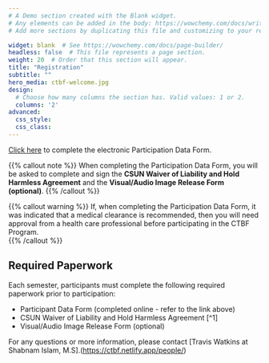 ```yaml
---
# A Demo section created with the Blank widget.
# Any elements can be added in the body: https://wowchemy.com/docs/writing-markdown-latex/
# Add more sections by duplicating this file and customizing to your requirements.

widget: blank  # See https://wowchemy.com/docs/page-builder/
headless: false  # This file represents a page section.
weight: 20  # Order that this section will appear.
title: "Registration"
subtitle: ""
hero_media: ctbf-welcome.jpg
design:
  # Choose how many columns the section has. Valid values: 1 or 2.
  columns: '2'
advanced:
  css_style:
  css_class:
---
```


[Click here](https://csun.sjc1.qualtrics.com/jfe/form/SV_88js7PWCSUYjHUh) to complete the electronic Participation Data Form. 

{{% callout note %}}
When completing the Participation Data Form, you will be asked to complete and sign the **CSUN Waiver of Liability and Hold Harmless Agreement** and the **Visual/Audio Image Release Form (optional)**.
{{% /callout %}}

{{% callout warning %}}
If, when completing the Participation Data Form, it was indicated that a medical clearance is recommended, then you will need approval from a health care professional before participating in the CTBF Program.  
{{% /callout %}}

## Required Paperwork

Each semester, participants must complete the following required paperwork prior to participation: 

- Participant Data Form (completed online - refer to the link above)
- CSUN Waiver of Liability and Hold Harmless Agreement [^1]   
- Visual/Audio Image Release Form (optional) 

For any questions or more information, please contact [Travis Watkins at Shabnam Islam, M.S].(https://ctbf.netlify.app/people/)